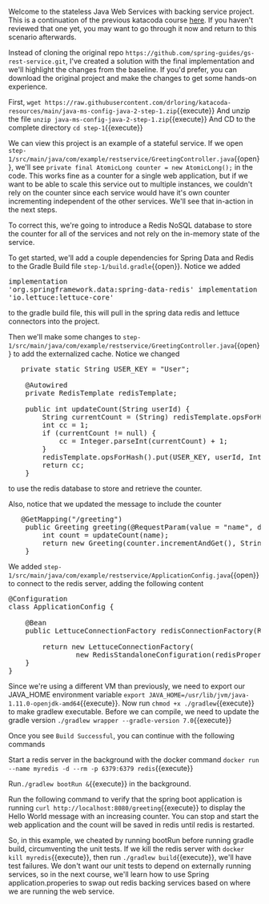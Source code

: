 Welcome to the stateless Java Web Services with backing service project.  This is a continuation of the previous katacoda course [here](https://www.katacoda.com/ng-dloring/courses/java-ms-config/java-1).  If you haven't reviewed that one yet, you may want to go through it now and return to this scenario afterwards.

Instead of cloning the original repo `https://github.com/spring-guides/gs-rest-service.git`, I've created a solution with the final implementation and we'll highlight the changes from the baseline.  If you'd prefer, you can download the original project and make the changes to get some hands-on experience.

First,  `wget https://raw.githubusercontent.com/drloring/katacoda-resources/main/java-ms-config-java-2-step-1.zip`{{execute}}
And unzip the file `unzip java-ms-config-java-2-step-1.zip`{{execute}}
And CD to the complete directory `cd step-1`{{execute}}


We can view this project is an example of a stateful service.  If we open `step-1/src/main/java/com/example/restservice/GreetingController.java`{{open}}, we'll see `private final AtomicLong counter = new AtomicLong();` in the code.  This works fine as a counter for a single web application, but if we want to be able to scale this service out to multiple instances, we couldn't rely on the counter since each service would have it's own counter incrementing independent of the other services.  We'll see that in-action in the next steps.

To correct this, we're going to introduce a Redis NoSQL database to store the counter for all of the services and not rely on the in-memory state of the service.

To get started, we'll add a couple dependencies for Spring Data and Redis to the Gradle Build file `step-1/build.gradle`{{open}}.  Notice we added <pre>implementation 'org.springframework.data:spring-data-redis'
implementation 'io.lettuce:lettuce-core'
</pre> to the gradle build file, this will pull in the spring data redis and lettuce connectors into the project.

Then we'll make some changes to `step-1/src/main/java/com/example/restservice/GreetingController.java`{{open}} to add the externalized cache. Notice we changed 
<pre>	private static String USER_KEY = &#x22;User&#x22;;

	@Autowired
	private RedisTemplate<String, String> redisTemplate;

	public int updateCount(String userId) {
		String currentCount = (String) redisTemplate.opsForHash().get(USER_KEY, userId);
		int cc = 1;
		if (currentCount != null) {
			cc = Integer.parseInt(currentCount) + 1;
		}
		redisTemplate.opsForHash().put(USER_KEY, userId, Integer.toString(cc));
		return cc;
	}
</pre> to use the redis database to store and retrieve the counter.

Also, notice that we updated the message to include the counter 
<pre>	@GetMapping("/greeting")
	public Greeting greeting(@RequestParam(value = &#x22;name&#x22;, defaultValue = &#x22;World&#x22;) String name) {
		int count = updateCount(name);
		return new Greeting(counter.incrementAndGet(), String.format(template, name, counter.get()));
	}
</pre>
We added `step-1/src/main/java/com/example/restservice/ApplicationConfig.java`{{open}} to connect to the redis server, adding the following content 
<pre>
@Configuration
class ApplicationConfig {

	@Bean
	public LettuceConnectionFactory redisConnectionFactory(RedisProperties redisProperties) {

		return new LettuceConnectionFactory(
				new RedisStandaloneConfiguration(redisProperties.getRedisHost(), redisProperties.getRedisPort()));
	}
}
</pre>

Since we're using a different VM than previously, we need to export our JAVA_HOME environment variable `export JAVA_HOME=/usr/lib/jvm/java-1.11.0-openjdk-amd64`{{execute}}.
Now run `chmod +x ./gradlew`{{execute}} to make gradlew executable.
Before we can compile, we need to update the gradle version `./gradlew wrapper --gradle-version 7.0`{{execute}}

Once you see `Build Successful`, you can continue with the following commands

Start a redis server in the background with the docker command `docker run --name myredis -d --rm -p 6379:6379 redis`{{execute}}

Run`./gradlew bootRun &`{{execute}} in the background.

Run the following command to verify that the spring boot application is running `curl http://localhost:8080/greeting`{{execute}} to display the Hello World message with an increasing counter.  You can stop and start the web application and the count will be saved in redis until redis is restarted.
	
So, in this example, we cheated by running bootRun before running gradle build, circumventing the unit tests.  If we kill the redis server with `docker kill myredis`{{execute}}, then  run `./gradlew build`{{execute}}, we'll have test failures.  We don't want our unit tests to depend on externally running services, so in the next course, we'll learn how to use Spring application.properies to swap out redis backing services based on where we are running the web service.


